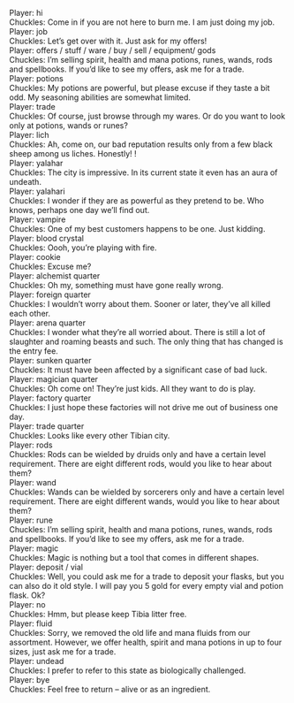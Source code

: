 Player: hi  
Chuckles: Come in if you are not here to burn me. I am just doing my job. <chuckles>  
Player: job  
Chuckles: Let’s get over with it. Just ask for my offers!  
Player: offers / stuff / ware / buy / sell / equipment/ gods  
Chuckles: I’m selling spirit, health and mana potions, runes, wands, rods and spellbooks. If you’d like to see my offers, ask me for a trade.  
Player: potions  
Chuckles: My potions are powerful, but please excuse if they taste a bit odd. My seasoning abilities are somewhat limited. <chuckles>  
Player: trade  
Chuckles: Of course, just browse through my wares. Or do you want to look only at potions, wands or runes?  
Player: lich  
Chuckles: Ah, come on, our bad reputation results only from a few black sheep among us liches. Honestly! <chuckles>!  
Player: yalahar  
Chuckles: The city is impressive. In its current state it even has an aura of undeath. <chuckles>  
Player: yalahari  
Chuckles: I wonder if they are as powerful as they pretend to be. Who knows, perhaps one day we’ll find out. <chuckles>  
Player: vampire  
Chuckles: One of my best customers happens to be one. Just kidding. <chuckles>  
Player: blood crystal  
Chuckles: Oooh, you’re playing with fire. <chuckles>  
Player: cookie  
Chuckles: Excuse me? <chuckles>  
Player: alchemist quarter  
Chuckles: Oh my, something must have gone really wrong. <chuckles>  
Player: foreign quarter  
Chuckles: I wouldn’t worry about them. Sooner or later, they’ve all killed each other.  
Player: arena quarter  
Chuckles: I wonder what they’re all worried about. There is still a lot of slaughter and roaming beasts and such. The only thing that has changed is the entry fee. <chuckles>  
Player: sunken quarter  
Chuckles: It must have been affected by a significant case of bad luck. <chuckles>  
Player: magician quarter  
Chuckles: <chuckles> Oh come on! They’re just kids. All they want to do is play. <chuckles>  
Player: factory quarter  
Chuckles: I just hope these factories will not drive me out of business one day. <chuckles>  
Player: trade quarter  
Chuckles: Looks like every other Tibian city. <chuckles>  
Player: rods  
Chuckles: Rods can be wielded by druids only and have a certain level requirement. There are eight different rods, would you like to hear about them?  
Player: wand  
Chuckles: Wands can be wielded by sorcerers only and have a certain level requirement. There are eight different wands, would you like to hear about them?  
Player: rune  
Chuckles: I’m selling spirit, health and mana potions, runes, wands, rods and spellbooks. If you’d like to see my offers, ask me for a trade.  
Player: magic  
Chuckles: Magic is nothing but a tool that comes in different shapes. <chuckles>  
Player: deposit / vial  
Chuckles: Well, you could ask me for a trade to deposit your flasks, but you can also do it old style. I will pay you 5 gold for every empty vial and potion flask. Ok?  
Player: no  
Chuckles: Hmm, but please keep Tibia litter free.  
Player: fluid  
Chuckles: Sorry, we removed the old life and mana fluids from our assortment. However, we offer health, spirit and mana potions in up to four sizes, just ask me for a trade.  
Player: undead  
Chuckles: I prefer to refer to this state as biologically challenged.  
Player: bye  
Chuckles: Feel free to return – alive or as an ingredient. <chuckles>  
